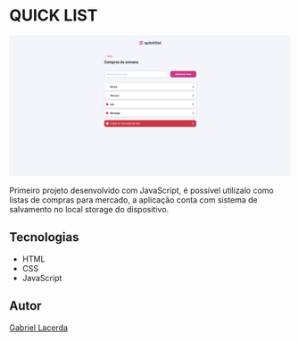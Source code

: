 # QUICK LIST

![](./img/preview.png)

Primeiro projeto desenvolvido com JavaScript, é possivel utilizalo como listas de compras para mercado, a aplicação conta com sistema de salvamento no local storage do dispositivo.

## Tecnologias

* HTML
* CSS
* JavaScript

## Autor
[Gabriel Lacerda](<https://www.linkedin.com/in/gabriellacerda1005/>)